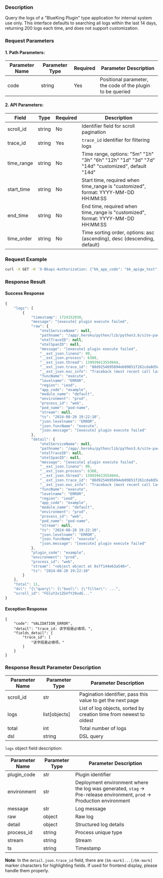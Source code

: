 ### Description
Query the logs of a "BlueKing Plugin" type application for internal system use only. This interface defaults to searching all logs within the last 14 days, returning 200 logs each time, and does not support customization.

### Request Parameters

#### 1. Path Parameters:
| Parameter Name | Parameter Type | Required | Parameter Description |
| -------------- | -------------- | -------- | --------------------- |
| code           | string         | Yes       | Positional parameter, the code of the plugin to be queried |

#### 2. API Parameters:
| Field     | Type   | Required | Description                                  |
| --------- | ------ | -------- | -------------------------------------------- |
| scroll_id | string | No       | Identifier field for scroll pagination       |
| trace_id  | string | Yes      | `trace_id` identifier for filtering logs     |
| time_range | string | No | Time range, options: "5m" "1h" "3h" "6h" "12h" "1d" "3d" "7d" "14d" "customized", default "14d" |
| start_time | string | No | Start time, required when time_range is "customized", format: YYYY-MM-DD HH:MM:SS |
| end_time | string | No | End time, required when time_range is "customized", format: YYYY-MM-DD HH:MM:SS |
| time_order | string | No | Time sorting order, options: asc (ascending), desc (descending, default) |

### Request Example
```bash
curl -X GET -H 'X-Bkapi-Authorization: {"bk_app_code": "bk_apigw_test", "bk_app_secret": "***"}' --insecure 'https://bkapi.example.com/api/bkpaas3/prod/system/bk_plugins/appid1/logs/?trace_id=1111'
```

### Response Result
#### Success Response
```javascript
{
    "logs": [
        {
            "timestamp": 1724152930,
            "message": "[execute] plugin execute failed",
            "raw": {
                "otelServiceName": null,
                "pathname": "/app/.heroku/python/lib/python3.6/site-packages/bk_plugin_framework/runtime/executor.py",
                "otelTraceID": null,
                "otelSpanID": null,
                "message": "[execute] plugin execute failed",
                "__ext_json.lineno": 99,
                "__ext_json.process": 6368,
                "__ext_json.thread": 139939413554944,
                "__ext_json.trace_id": "88d9254695094eb09851f261cda8d5e6",
                "__ext_json.exc_info": "Traceback (most recent call last):\n  File ...",
                "funcName": "execute",
                "levelname": "ERROR",
                "region": "ieod",
                "app_code": "example",
                "module_name": "default",
                "environment": "prod",
                "process_id": "web",
                "pod_name": "pod-name",
                "stream": null,
                "ts": "2024-08-20 19:22:10",
                "json.levelname": "ERROR",
                "json.funcName": "execute",
                "json.message": "[execute] plugin execute failed"
            },
            "detail": {
                "otelServiceName": null,
                "pathname": "/app/.heroku/python/lib/python3.6/site-packages/bk_plugin_framework/runtime/executor.py",
                "otelTraceID": null,
                "otelSpanID": null,
                "message": "[execute] plugin execute failed",
                "__ext_json.lineno": 99,
                "__ext_json.process": 6368,
                "__ext_json.thread": 139939413554944,
                "__ext_json.trace_id": "88d9254695094eb09851f261cda8d5e6",
                "__ext_json.exc_info": "Traceback (most recent call last):\n ...",
                "funcName": "execute",
                "levelname": "ERROR",
                "region": "ieod",
                "app_code": "example",
                "module_name": "default",
                "environment": "prod",
                "process_id": "web",
                "pod_name": "pod-name",
                "stream": null,
                "ts": "2024-08-20 19:22:10",
                "json.levelname": "ERROR",
                "json.funcName": "execute",
                "json.message": "[execute] plugin execute failed"
            },
            "plugin_code": "example",
            "environment": "prod",
            "process_id": "web",
            "stream": "<object object at 0x7f144e63a540>",
            "ts": "2024-08-20 19:22:10"
        }
    ],
    "total": 11,
    "dsl": "{\"query\": {\"bool\": {\"filter\": ...",
    "scroll_id": "FGluY2x1ZGVfY29udG..."
}
```

#### Exception Response
```
{
    "code": "VALIDATION_ERROR",
    "detail": "trace_id: 该字段是必填项。",
    "fields_detail": {
        "trace_id": [
            "该字段是必填项。"
        ]
    }
}
```

### Response Result Parameter Description
| Parameter Name | Parameter Type | Parameter Description                          |
| -------------- | -------------- | ---------------------------------------------- |
| scroll_id      | str            | Pagination identifier, pass this value to get the next page |
| logs           | list[objects]  | List of log objects, sorted by creation time from newest to oldest |
| total          | int            | Total number of logs                           |
| dsl            | string         | DSL query                                      |

`logs` object field description:

| Parameter Name | Parameter Type | Parameter Description                          |
| -------------- | -------------- | ---------------------------------------------- |
| plugin_code    | str            | Plugin identifier                              |
| environment    | str            | Deployment environment where the log was generated, `stag` -> Pre-release environment, `prod` -> Production environment |
| message        | str            | Log message                                    |
| raw            | object         | Raw log                                        |
| detail         | object         | Structured log details                         |
| process_id     | string         | Process unique type                            |
| stream         | string         | Stream                                         |
| ts             | string         | Timestamp                                      |

**Note**: In the `detail.json.trace_id` field, there are `[bk-mark]...[/bk-mark]` marker characters for highlighting fields. If used for frontend display, please handle them properly.
